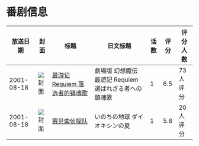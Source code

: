 # 番剧信息

|放送日期|封面|标题|日文标题|话数|评分|评分人数|
|---|---|---|---|---|---|---|
|2001-08-18|![封面](https://lain.bgm.tv/pic/cover/c/f0/5a/20580_VA86I.jpg)|[最游记 Requiem 落选者的镇魂歌](https://bangumi.tv/subject/20580)|劇場版 幻想魔伝 最遊記 Requiem 選ばれざる者への鎮魂歌|1|6.5|73人评分|
|2001-08-18|![封面](https://lain.bgm.tv/pic/cover/c/d6/70/37529_b1cU5.jpg)|[赛贝索侦探队](https://bangumi.tv/subject/37529)|いのちの地球 ダイオキシンの夏|1|5.8|20人评分|
